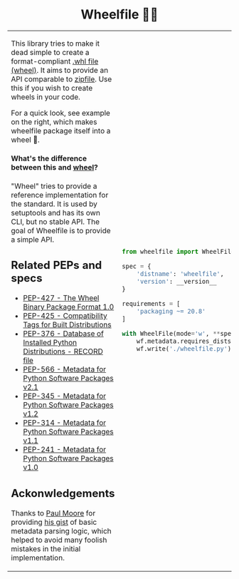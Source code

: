 <h1 style='border-bottom-style: none' align="center"> Wheelfile
🔪🧀</h1>

<table style="border: none">
<tr style="border: none">
<td style="border: none">

This library tries to make it dead simple to create a format-compliant
[.whl file (wheel)](https://pythonwheels.com/). It aims to provide an API
comparable to [zipfile](https://docs.python.org/3/library/zipfile.html). Use
this if you wish to create wheels in your code.

For a quick look, see example on the right, which makes wheelfile
package itself into a wheel 🤸.

#### What's the difference between this and [wheel](https://pypi.org/project/wheel/)?

"Wheel" tries to provide a reference implementation for the standard. It is used
by setuptools and has its own CLI, but no stable API. The goal of Wheelfile is
to provide a simple API.

## Related PEPs and specs
- [PEP-427 - The Wheel Binary Package Format
  1.0](https://www.python.org/dev/peps/pep-0427/)
- [PEP-425 - Compatibility Tags for Built
  Distributions](https://www.python.org/dev/peps/pep-0425/)
- [PEP-376 - Database of Installed Python Distributions - RECORD
  file](https://www.python.org/dev/peps/pep-0376/#record)
- [PEP-566 - Metadata for Python Software Packages
  v2.1](https://www.python.org/dev/peps/pep-0566/)
- [PEP-345 - Metadata for Python Software Packages
  v1.2](https://www.python.org/dev/peps/pep-0345/)
- [PEP-314 - Metadata for Python Software Packages
  v1.1](https://www.python.org/dev/peps/pep-0314/)
- [PEP-241 - Metadata for Python Software Packages
  v1.0](https://www.python.org/dev/peps/pep-0241/)


## Ackonwledgements

Thanks to [Paul Moore](https://github.com/pfmoore) for providing
[his gist](https://gist.github.com/pfmoore/20f3654ca33f8b14f0fcb6dfa1a6b469)
of basic metadata parsing logic, which helped to avoid many foolish mistakes
in the initial implementation.

</td>
<td style="border: none">

```py
from wheelfile import WheelFile, __version__

spec = {
    'distname': 'wheelfile',
    'version': __version__
}

requirements = [
    'packaging ~= 20.8'
]

with WheelFile(mode='w', **spec) as wf:
    wf.metadata.requires_dists = requirements
    wf.write('./wheelfile.py')

```

</td>
</tr>

